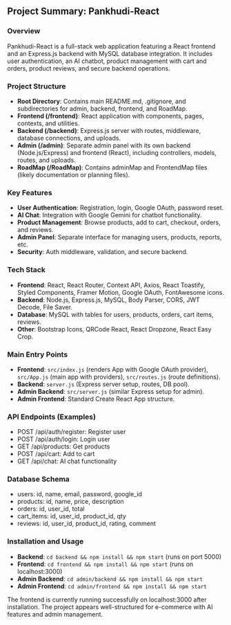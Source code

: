## Project Summary: Pankhudi-React

### Overview
Pankhudi-React is a full-stack web application featuring a React frontend and an Express.js backend with MySQL database integration. It includes user authentication, an AI chatbot, product management with cart and orders, product reviews, and secure backend operations.

### Project Structure
- **Root Directory**: Contains main README.md, .gitignore, and subdirectories for admin, backend, frontend, and RoadMap.
- **Frontend (/frontend)**: React application with components, pages, contexts, and utilities.
- **Backend (/backend)**: Express.js server with routes, middleware, database connections, and uploads.
- **Admin (/admin)**: Separate admin panel with its own backend (Node.js/Express) and frontend (React), including controllers, models, routes, and uploads.
- **RoadMap (/RoadMap)**: Contains adminMap and FrontendMap files (likely documentation or planning files).

### Key Features
- **User Authentication**: Registration, login, Google OAuth, password reset.
- **AI Chat**: Integration with Google Gemini for chatbot functionality.
- **Product Management**: Browse products, add to cart, checkout, orders, and reviews.
- **Admin Panel**: Separate interface for managing users, products, reports, etc.
- **Security**: Auth middleware, validation, and secure backend.

### Tech Stack
- **Frontend**: React, React Router, Context API, Axios, React Toastify, Styled Components, Framer Motion, Google OAuth, FontAwesome icons.
- **Backend**: Node.js, Express.js, MySQL, Body Parser, CORS, JWT Decode, File Saver.
- **Database**: MySQL with tables for users, products, orders, cart items, reviews.
- **Other**: Bootstrap Icons, QRCode React, React Dropzone, React Easy Crop.

### Main Entry Points
- **Frontend**: `src/index.js` (renders App with Google OAuth provider), `src/App.js` (main app with providers), `src/routes.js` (route definitions).
- **Backend**: `server.js` (Express server setup, routes, DB pool).
- **Admin Backend**: `src/server.js` (similar Express setup for admin).
- **Admin Frontend**: Standard Create React App structure.

### API Endpoints (Examples)
- POST /api/auth/register: Register user
- POST /api/auth/login: Login user
- GET /api/products: Get products
- POST /api/cart: Add to cart
- GET /api/chat: AI chat functionality

### Database Schema
- users: id, name, email, password, google_id
- products: id, name, price, description
- orders: id, user_id, total
- cart_items: id, user_id, product_id, qty
- reviews: id, user_id, product_id, rating, comment

### Installation and Usage
- **Backend**: `cd backend && npm install && npm start` (runs on port 5000)
- **Frontend**: `cd frontend && npm install && npm start` (runs on localhost:3000)
- **Admin Backend**: `cd admin/backend && npm install && npm start`
- **Admin Frontend**: `cd admin/frontend && npm install && npm start`

The frontend is currently running successfully on localhost:3000 after installation. The project appears well-structured for e-commerce with AI features and admin management.
